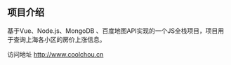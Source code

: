 ## 项目介绍

基于Vue、Node.js、MongoDB 、百度地图API实现的一个JS全栈项目，项目用于查询上海各小区的房价上涨信息。

访问地址 http://www.coolchou.cn
